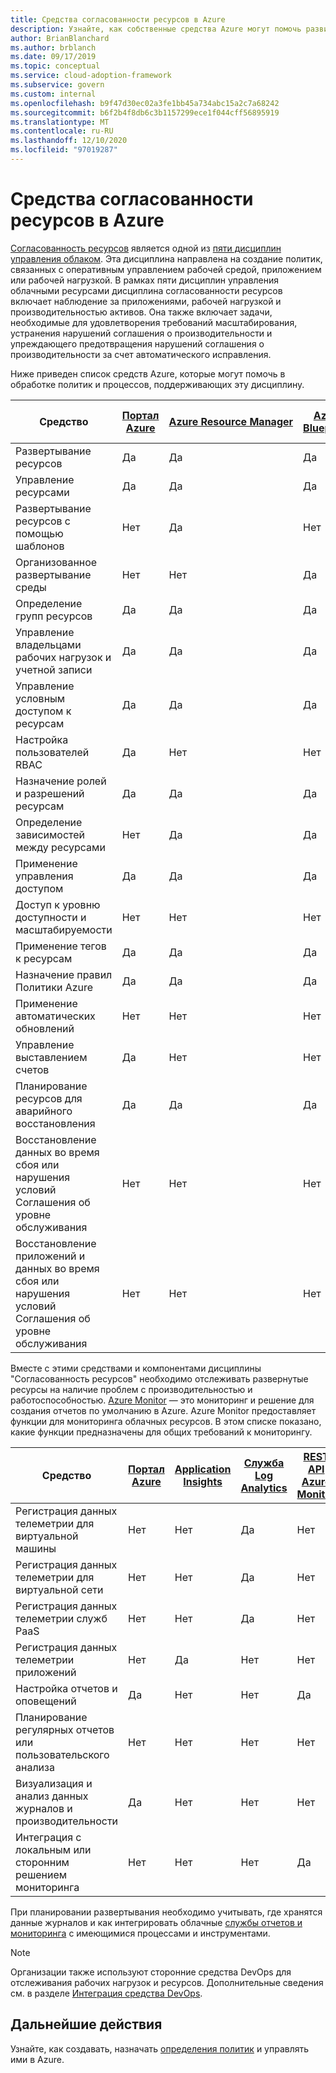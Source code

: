 ```yaml
---
title: Средства согласованности ресурсов в Azure
description: Узнайте, как собственные средства Azure могут помочь развитым политикам и процессам, поддерживающим дисциплину согласованности ресурсов.
author: BrianBlanchard
ms.author: brblanch
ms.date: 09/17/2019
ms.topic: conceptual
ms.service: cloud-adoption-framework
ms.subservice: govern
ms.custom: internal
ms.openlocfilehash: b9f47d30ec02a3fe1bb45a734abc15a2c7a68242
ms.sourcegitcommit: b6f2b4f8db6c3b1157299ece1f044cff56895919
ms.translationtype: MT
ms.contentlocale: ru-RU
ms.lasthandoff: 12/10/2020
ms.locfileid: "97019287"
---
```

# <a name="resource-consistency-tools-in-azure"></a>Средства согласованности ресурсов в Azure

[Согласованность ресурсов](./index.md) является одной из [пяти дисциплин управления облаком](../governance-disciplines.md). Эта дисциплина направлена на создание политик, связанных с оперативным управлением рабочей средой, приложением или рабочей нагрузкой. В рамках пяти дисциплин управления облачными ресурсами дисциплина согласованности ресурсов включает наблюдение за приложениями, рабочей нагрузкой и производительностью активов. Она также включает задачи, необходимые для удовлетворения требований масштабирования, устранения нарушений соглашения о производительности и упреждающего предотвращения нарушений соглашения о производительности за счет автоматического исправления.

<!-- docutune:casing "conditional access to resources" -->

Ниже приведен список средств Azure, которые могут помочь в обработке политик и процессов, поддерживающих эту дисциплину.

| Средство | [Портал Azure](https://azure.microsoft.com/features/azure-portal)  | [Azure Resource Manager](/azure/azure-resource-manager/management/overview)  | [Azure Blueprints](/azure/governance/blueprints/overview) | [Служба автоматизации Azure](/azure/automation/automation-intro) | [Azure AD](/azure/active-directory/fundamentals/active-directory-whatis) | [Azure Backup](/azure/backup/backup-overview) | [Azure Site Recovery](/azure/site-recovery/site-recovery-overview) |
|---------|---------|---------|---------|---------|---------|---------|---------|
| Развертывание ресурсов                             | Да | Да | Да | Да | Нет  | Нет | Нет |
| Управление ресурсами                             | Да | Да | Да | Да | Нет  | Нет | Нет |
| Развертывание ресурсов с помощью шаблонов             | Нет  | Да | Нет  | Да | Нет  | Нет | Нет |
| Организованное развертывание среды          | Нет  | Нет  | Да | Нет  | Нет  | Нет | Нет |
| Определение групп ресурсов                       | Да | Да | Да | Нет  | Нет  | Нет | Нет |
| Управление владельцами рабочих нагрузок и учетной записи           | Да | Да | Да | Нет  | Нет  | Нет | Нет |
| Управление условным доступом к ресурсам       | Да | Да | Да | Нет  | Нет  | Нет | Нет |
| Настройка пользователей RBAC                         | Да | Нет  | Нет  | Нет  | Да | Нет | Нет |
| Назначение ролей и разрешений ресурсам | Да | Да | Да | Нет  | Да | Нет | Нет |
| Определение зависимостей между ресурсами        | Нет  | Да | Да | Нет  | Нет  | Нет | Нет |
| Применение управления доступом                         | Да | Да | Да | Нет  | Да | Нет | Нет |
| Доступ к уровню доступности и масштабируемости          | Нет  | Нет  | Нет  | Да | Нет  | Нет | Нет |
| Применение тегов к ресурсам                      | Да | Да | Да | Нет  | Нет  | Нет | Нет |
| Назначение правил Политики Azure                    | Да | Да | Да | Нет  | Нет  | Нет | Нет |
| Применение автоматических обновлений                  | Нет  | Нет  | Нет  | Да | Нет  | Нет | Нет |
| Управление выставлением счетов                               | Да | Нет  | Нет  | Нет  | Нет  | Нет | Нет |
| Планирование ресурсов для аварийного восстановления         | Да | Да | Да | Нет  | Нет  | Да | Да |
| Восстановление данных во время сбоя или нарушения условий Соглашения об уровне обслуживания     | Нет | Нет  | Нет  | Нет  | Нет  | Да | Да |
| Восстановление приложений и данных во время сбоя или нарушения условий Соглашения об уровне обслуживания     | Нет | Нет  | Нет  | Нет  | Нет  | Да | Да |

Вместе с этими средствами и компонентами дисциплины "Согласованность ресурсов" необходимо отслеживать развернутые ресурсы на наличие проблем с производительностью и работоспособностью. [Azure Monitor](/azure/azure-monitor/overview) — это мониторинг и решение для создания отчетов по умолчанию в Azure. Azure Monitor предоставляет функции для мониторинга облачных ресурсов. В этом списке показано, какие функции предназначены для общих требований к мониторингу.

| Средство | [Портал Azure](https://azure.microsoft.com/features/azure-portal) | [Application Insights](/azure/application-insights/app-insights-overview) | [Служба Log Analytics](/azure/azure-monitor/log-query/log-query-overview) | [REST API Azure Monitor](/rest/api/monitor) |
|----------------------------------------------------|--------------|----------------------|---------------|------------------------|
| Регистрация данных телеметрии для виртуальной машины                 | Нет           | Нет                   | Да           | Нет                     |
| Регистрация данных телеметрии для виртуальной сети              | Нет           | Нет                   | Да           | Нет                     |
| Регистрация данных телеметрии служб PaaS                   | Нет           | Нет                   | Да           | Нет                     |
| Регистрация данных телеметрии приложений                     | Нет           | Да                  | Нет            | Нет                     |
| Настройка отчетов и оповещений                       | Да          | Нет                   | Нет            | Да                    |
| Планирование регулярных отчетов или пользовательского анализа        | Нет           | Нет                   | Нет            | Нет                     |
| Визуализация и анализ данных журналов и производительности     | Да          | Нет                   | Нет            | Нет                     |
| Интеграция с локальным или сторонним решением мониторинга     | Нет           | Нет                   | Нет            | Да                    |

При планировании развертывания необходимо учитывать, где хранятся данные журналов и как интегрировать облачные [службы отчетов и мониторинга](../../decision-guides/logging-and-reporting/index.md) с имеющимися процессами и инструментами.

> [!NOTE]
> Организации также используют сторонние средства DevOps для отслеживания рабочих нагрузок и ресурсов. Дополнительные сведения см. в разделе [Интеграция средства DevOps](https://azure.microsoft.com/products/devops-tool-integrations).

## <a name="next-steps"></a>Дальнейшие действия

Узнайте, как создавать, назначать [определения политик](/azure/governance/policy) и управлять ими в Azure.
